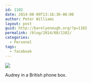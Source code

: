 ```yaml
---
id: 1102
date: 2014-08-09T13:16:36-06:00
author: Peter Williams
layout: post
guid: http://barelyenough.org/?p=1102
permalink: /blog/2014/08/1102/
categories:
  - Personal
tags:
  - facebook
---
```

<div>
  <img src='https://fbcdn-sphotos-f-a.akamaihd.net/hphotos-ak-xfp1/t1.0-9/s720x720/10392384_10152287991683339_2998014633236948322_n.jpg' style='max-width:600px;' /></p> 
  
  <div>
    Audrey in a British phone box.
  </div>
</div>